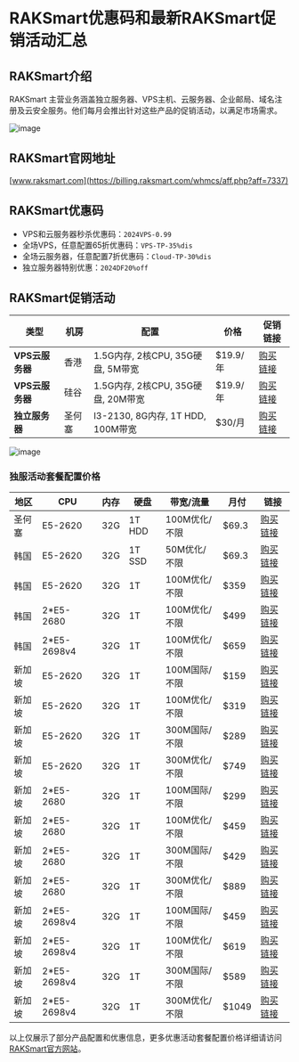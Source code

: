 # RAKSmart优惠码和最新RAKSmart促销活动汇总

## RAKSmart介绍
RAKSmart 主营业务涵盖独立服务器、VPS主机、云服务器、企业邮局、域名注册及云安全服务。他们每月会推出针对这些产品的促销活动，以满足市场需求。

![image](https://github.com/danutooneis/RAKSmart/assets/157678673/268a27a6-615f-4dae-8991-e17131212f10)

## RAKSmart官网地址
[www.raksmart.com](https://billing.raksmart.com/whmcs/aff.php?aff=7337)

## RAKSmart优惠码
- VPS和云服务器秒杀优惠码：`2024VPS-0.99`
- 全场VPS，任意配置65折优惠码：`VPS-TP-35%dis`
- 全场云服务器，任意配置7折优惠码：`Cloud-TP-30%dis`
- 独立服务器特别优惠：`2024DF20%off`

## RAKSmart促销活动

| 类型 | 机房 | 配置 | 价格 | 促销链接 |
| --- | --- | --- | --- | --- |
| **VPS云服务器** | 香港 | 1.5G内存, 2核CPU, 35G硬盘, 5M带宽 | $19.9/年 | [购买链接](https://billing.raksmart.com/whmcs/aff.php?aff=7337&pid=1378) |
| **VPS云服务器** | 硅谷 | 1.5G内存, 2核CPU, 35G硬盘, 20M带宽 | $19.9/年 | [购买链接](https://billing.raksmart.com/whmcs/aff.php?aff=7337&pid=1377) |
| **独立服务器** | 圣何塞 | I3-2130, 8G内存, 1T HDD, 100M带宽 | $30/月 | [购买链接](https://billing.raksmart.com/whmcs/aff.php?aff=7337&pid=638) |

![image](https://github.com/danutooneis/RAKSmart/assets/157678673/43e34d5a-3520-434f-b79f-0d5f2a7b3b76)

### 独服活动套餐配置价格

| 地区        | CPU             | 内存 | 硬盘    | 带宽/流量         | 月付 | 链接                                                                                                        |
|-------------|-----------------|------|---------|-------------------|------|-------------------------------------------------------------------------------------------------------------|
| 圣何塞       | E5-2620         | 32G  | 1T HDD  | 100M优化/不限      | $69.3| [购买链接](https://billing.raksmart.com/whmcs/aff.php?aff=7337&pid=978)                                         |
| 韩国        | E5-2620         | 32G  | 1T SSD  | 50M优化/不限       | $69.3| [购买链接](https://billing.raksmart.com/whmcs/aff.php?aff=7337&pid=1194)                                        |
| 韩国        | E5-2620         | 32G  | 1T      | 100M优化/不限      | $359 | [购买链接](https://billing.raksmart.com/whmcs/aff.php?aff=7337&pid=1190)                                        |
| 韩国        | 2*E5-2680       | 32G  | 1T      | 100M优化/不限      | $499 | [购买链接](https://billing.raksmart.com/whmcs/aff.php?aff=7337&pid=1191)                                        |
| 韩国        | 2*E5-2698v4     | 32G  | 1T      | 100M优化/不限      | $659 | [购买链接](https://billing.raksmart.com/whmcs/aff.php?aff=7337&pid=1192)                                        |
| 新加坡      | E5-2620         | 32G  | 1T      | 100M国际/不限      | $159 | [购买链接](https://billing.raksmart.com/whmcs/aff.php?aff=7337&pid=1281)                                        |
| 新加坡      | E5-2620         | 32G  | 1T      | 100M优化/不限      | $319 | [购买链接](https://billing.raksmart.com/whmcs/aff.php?aff=7337&pid=1127)                                        |
| 新加坡      | E5-2620         | 32G  | 1T      | 300M国际/不限      | $289 | [购买链接](https://billing.raksmart.com/whmcs/aff.php?aff=7337&pid=1282)                                        |
| 新加坡      | E5-2620         | 32G  | 1T      | 300M优化/不限      | $749 | [购买链接](https://billing.raksmart.com/whmcs/aff.php?aff=7337&pid=1266)                                        |
| 新加坡      | 2*E5-2680       | 32G  | 1T      | 100M国际/不限      | $299 | [购买链接](https://billing.raksmart.com/whmcs/aff.php?aff=7337&pid=1283)                                        |
| 新加坡      | 2*E5-2680       | 32G  | 1T      | 100M优化/不限      | $459 | [购买链接](https://billing.raksmart.com/whmcs/aff.php?aff=7337&pid=1127)                                        |
| 新加坡      | 2*E5-2680       | 32G  | 1T      | 300M国际/不限      | $429 | [购买链接](https://billing.raksmart.com/whmcs/aff.php?aff=7337&pid=1284)                                        |
| 新加坡      | 2*E5-2680       | 32G  | 1T      | 300M优化/不限      | $889 | [购买链接](https://billing.raksmart.com/whmcs/aff.php?aff=7337&pid=1267)                                        |
| 新加坡      | 2*E5-2698v4     | 32G  | 1T      | 100M国际/不限      | $459 | [购买链接](https://billing.raksmart.com/whmcs/aff.php?aff=7337&pid=1285)                                        |
| 新加坡      | 2*E5-2698v4     | 32G  | 1T      | 100M优化/不限      | $619 | [购买链接](https://billing.raksmart.com/whmcs/aff.php?aff=7337&pid=1127)                                        |
| 新加坡      | 2*E5-2698v4     | 32G  | 1T      | 300M国际/不限      | $589 | [购买链接](https://billing.raksmart.com/whmcs/aff.php?aff=7337&pid=1286)                                        |
| 新加坡      | 2*E5-2698v4     | 32G  | 1T      | 300M优化/不限      | $1049| [购买链接](https://billing.raksmart.com/whmcs/aff.php?aff=7337&pid=1268)                                        |



以上仅展示了部分产品配置和优惠信息，更多优惠活动套餐配置价格详细请访问[RAKSmart官方网站](https://billing.raksmart.com/whmcs/aff.php?aff=7337)。
